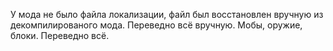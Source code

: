 У мода не было файла локализации, файл был восстановлен вручную из декомпилированого мода.
Переведно всё вручную. Мобы, оружие, блоки. Переведно всё.
